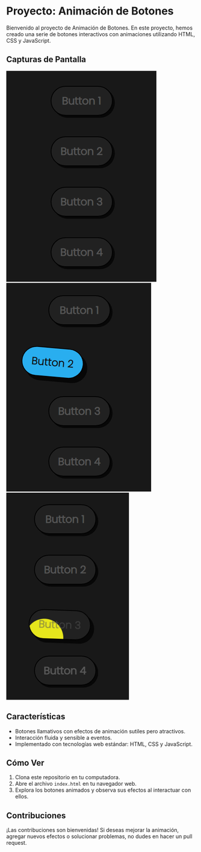 # Proyecto: Animación de Botones

Bienvenido al proyecto de Animación de Botones. En este proyecto, hemos creado una serie de botones interactivos con animaciones utilizando HTML, CSS y JavaScript.

## Capturas de Pantalla

![Captura de Pantalla 1](./captures/capture_1.png)
![Captura de Pantalla 2](./captures/capture_2.png)
![Captura de Pantalla 3](./captures/Screenshot_1.png)

## Características

- Botones llamativos con efectos de animación sutiles pero atractivos.
- Interacción fluida y sensible a eventos.
- Implementado con tecnologías web estándar: HTML, CSS y JavaScript.

## Cómo Ver

1. Clona este repositorio en tu computadora.
2. Abre el archivo `index.html` en tu navegador web.
3. Explora los botones animados y observa sus efectos al interactuar con ellos.

## Contribuciones

¡Las contribuciones son bienvenidas! Si deseas mejorar la animación, agregar nuevos efectos o solucionar problemas, no dudes en hacer un pull request.
